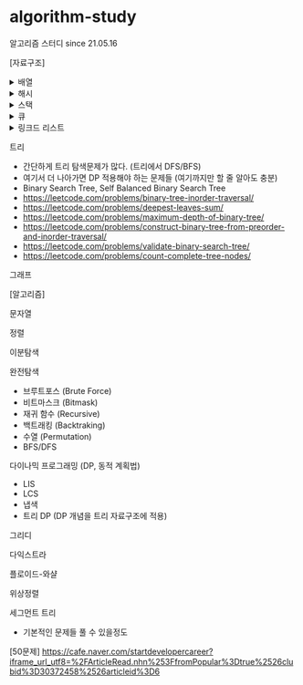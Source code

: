 # algorithm-study
알고리즘 스터디 since 21.05.16

[자료구조]

<details>
<summary>배열</summary>
<div markdown="1">
- https://leetcode.com/problems/container-with-most-water/ </br>
- https://leetcode.com/problems/search-insert-position/ </br>
- https://leetcode.com/problems/maximum-subarray/ </br>
- https://leetcode.com/problems/combination-sum/
</div>
</details>

<details>
<summary>해시</summary>
<div markdown="1">
- https://programmers.co.kr/learn/courses/30/parts/12077 </br>
- https://programmers.co.kr/learn/courses/30/lessons/42576 </br>
- https://programmers.co.kr/learn/courses/30/lessons/42577 </br>
- https://programmers.co.kr/learn/courses/30/lessons/42578 </br>
- https://programmers.co.kr/learn/courses/30/lessons/42579
</div>
</details>

<details>
<summary>스택</summary>
<div markdown="1">
- https://leetcode.com/problems/make-the-string-great/ </br>
- https://leetcode.com/problems/valid-parentheses/ </br>
- https://leetcode.com/problems/next-greater-element-ii/ </br>
- https://leetcode.com/problems/next-greater-node-in-linked-list/
</div>
</details>

<details>
<summary>큐</summary>
<div markdown="1">
- https://leetcode.com/problems/task-scheduler/ </br>
- https://leetcode.com/problems/design-circular-queue/ </br>
- https://leetcode.com/problems/binary-tree-right-side-view/ </br>
- https://www.hackerrank.com/challenges/castle-on-the-grid/problem?h_l=interview&playlist_slugs%5B%5D%5B%5D=interview-preparation-kit&playlist_slugs%5B%5D%5B%5D=stacks-queues </br>
- https://www.hackerrank.com/challenges/largest-rectangle/problem?h_l=interview&playlist_slugs%5B%5D%5B%5D=interview-preparation-kit&playlist_slugs%5B%5D%5B%5D=stacks-queues
</div>
</details>
  
<details>
<summary>링크드 리스트</summary>
<div markdown="1">
  - https://leetcode.com/problems/remove-duplicates-from-sorted-list/ </br>
- https://leetcode.com/problems/remove-duplicates-from-sorted-list-ii/ </br>
- https://leetcode.com/problems/linked-list-cycle/ </br>
- https://leetcode.com/problems/linked-list-cycle-ii/ </br>
- https://leetcode.com/problems/partition-list/ </br>
- https://leetcode.com/problems/reorder-list/
</div>
</details>

트리
- 간단하게 트리 탐색문제가 많다. (트리에서 DFS/BFS)
- 여기서 더 나아가면 DP 적용해야 하는 문제들 (여기까지만 할 줄 알아도 충분)
- Binary Search Tree, Self Balanced Binary Search Tree
- https://leetcode.com/problems/binary-tree-inorder-traversal/
- https://leetcode.com/problems/deepest-leaves-sum/
- https://leetcode.com/problems/maximum-depth-of-binary-tree/
- https://leetcode.com/problems/construct-binary-tree-from-preorder-and-inorder-traversal/
- https://leetcode.com/problems/validate-binary-search-tree/
- https://leetcode.com/problems/count-complete-tree-nodes/

그래프


[알고리즘]

문자열

정렬

이분탐색

완전탐색
- 브루트포스 (Brute Force)
- 비트마스크 (Bitmask)
- 재귀 함수 (Recursive)
- 백트래킹 (Backtraking)
- 수열 (Permutation)
- BFS/DFS

다이나믹 프로그래밍 (DP, 동적 계획법)
- LIS
- LCS
- 냅색
- 트리 DP (DP 개념을 트리 자료구조에 적용)

그리디

다익스트라

플로이드-와샬

위상정렬

세그먼트 트리
- 기본적인 문제들 풀 수 있을정도

[50문제]
https://cafe.naver.com/startdevelopercareer?iframe_url_utf8=%2FArticleRead.nhn%253FfromPopular%3Dtrue%2526clubid%3D30372458%2526articleid%3D6
